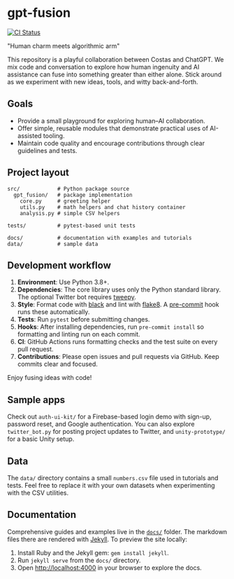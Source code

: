 # gpt-fusion
[![CI Status](https://github.com/costasford/gpt-fusion/actions/workflows/ci.yml/badge.svg)](https://github.com/costasford/gpt-fusion/actions/workflows/ci.yml)

"Human charm meets algorithmic arm"

This repository is a playful collaboration between Costas and ChatGPT. We mix code and conversation to explore how human ingenuity and AI assistance can fuse into something greater than either alone. Stick around as we experiment with new ideas, tools, and witty back-and-forth.

## Goals

- Provide a small playground for exploring human–AI collaboration.
- Offer simple, reusable modules that demonstrate practical uses of AI-assisted tooling.
- Maintain code quality and encourage contributions through clear guidelines and tests.

## Project layout

```
src/            # Python package source
  gpt_fusion/   # package implementation
    core.py     # greeting helper
    utils.py    # math helpers and chat history container
    analysis.py # simple CSV helpers

tests/          # pytest-based unit tests

docs/           # documentation with examples and tutorials
data/           # sample data
```

## Development workflow

1. **Environment**: Use Python 3.8+.
2. **Dependencies**: The core library uses only the Python standard library. The optional Twitter bot requires [tweepy](https://www.tweepy.org/).
3. **Style**: Format code with [black](https://github.com/psf/black) and lint with [flake8](https://github.com/PyCQA/flake8). A [pre-commit](https://pre-commit.com) hook runs these automatically.
4. **Tests**: Run `pytest` before submitting changes.
5. **Hooks**: After installing dependencies, run `pre-commit install` so formatting and linting run on each commit.
6. **CI**: GitHub Actions runs formatting checks and the test suite on every pull request.
7. **Contributions**: Please open issues and pull requests via GitHub. Keep commits clear and focused.

Enjoy fusing ideas with code!

## Sample apps

Check out `auth-ui-kit/` for a Firebase-based login demo with sign-up, password reset,
and Google authentication. You can also explore `twitter_bot.py` for posting project
updates to Twitter, and `unity-prototype/` for a basic Unity setup.

## Data

The `data/` directory contains a small `numbers.csv` file used in tutorials and
tests. Feel free to replace it with your own datasets when experimenting with
the CSV utilities.

## Documentation

Comprehensive guides and examples live in the [`docs/`](docs) folder. The
markdown files there are rendered with [Jekyll](https://jekyllrb.com/). To preview
the site locally:

1. Install Ruby and the Jekyll gem: `gem install jekyll`.
2. Run `jekyll serve` from the `docs/` directory.
3. Open <http://localhost:4000> in your browser to explore the docs.
